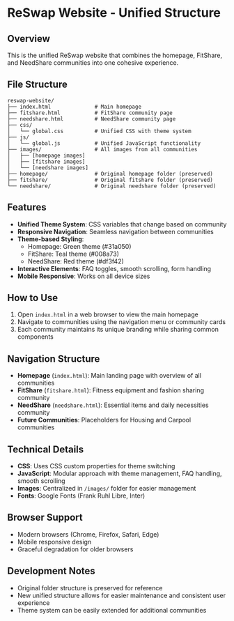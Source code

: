 # ReSwap Website - Unified Structure

## Overview
This is the unified ReSwap website that combines the homepage, FitShare, and NeedShare communities into one cohesive experience.

## File Structure
```
reswap-website/
├── index.html              # Main homepage
├── fitshare.html           # FitShare community page
├── needshare.html          # NeedShare community page
├── css/
│   └── global.css          # Unified CSS with theme system
├── js/
│   └── global.js           # Unified JavaScript functionality
├── images/                 # All images from all communities
│   ├── [homepage images]
│   ├── [fitshare images]
│   └── [needshare images]
├── homepage/               # Original homepage folder (preserved)
├── fitshare/               # Original fitshare folder (preserved)
└── needshare/              # Original needshare folder (preserved)
```

## Features
- **Unified Theme System**: CSS variables that change based on community
- **Responsive Navigation**: Seamless navigation between communities
- **Theme-based Styling**: 
  - Homepage: Green theme (#31a050)
  - FitShare: Teal theme (#008a73)
  - NeedShare: Red theme (#df3f42)
- **Interactive Elements**: FAQ toggles, smooth scrolling, form handling
- **Mobile Responsive**: Works on all device sizes

## How to Use
1. Open `index.html` in a web browser to view the main homepage
2. Navigate to communities using the navigation menu or community cards
3. Each community maintains its unique branding while sharing common components

## Navigation Structure
- **Homepage** (`index.html`): Main landing page with overview of all communities
- **FitShare** (`fitshare.html`): Fitness equipment and fashion sharing community
- **NeedShare** (`needshare.html`): Essential items and daily necessities community
- **Future Communities**: Placeholders for Housing and Carpool communities

## Technical Details
- **CSS**: Uses CSS custom properties for theme switching
- **JavaScript**: Modular approach with theme management, FAQ handling, smooth scrolling
- **Images**: Centralized in `/images/` folder for easier management
- **Fonts**: Google Fonts (Frank Ruhl Libre, Inter)

## Browser Support
- Modern browsers (Chrome, Firefox, Safari, Edge)
- Mobile responsive design
- Graceful degradation for older browsers

## Development Notes
- Original folder structure is preserved for reference
- New unified structure allows for easier maintenance and consistent user experience
- Theme system can be easily extended for additional communities
